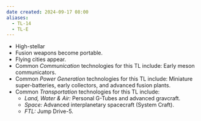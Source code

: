 ```yaml
---
date created: 2024-09-17 08:00
aliases:
  - TL-14
  - TL-E
---
```

- High-stellar
- Fusion weapons become portable. 
- Flying cities appear. 
- Common _Communication_ technologies for this TL include: Early meson communicators.
- Common _Power Generation_ technologies for this TL include: Miniature super-batteries, early collectors, and advanced fusion plants.
- Common _Transportation_ technologies for this TL include:
  - _Land, Water & Air:_ Personal G-Tubes and advanced gravcraft.
  - _Space:_ Advanced interplanetary spacecraft (System Craft).
  - _FTL:_ Jump Drive-5.
